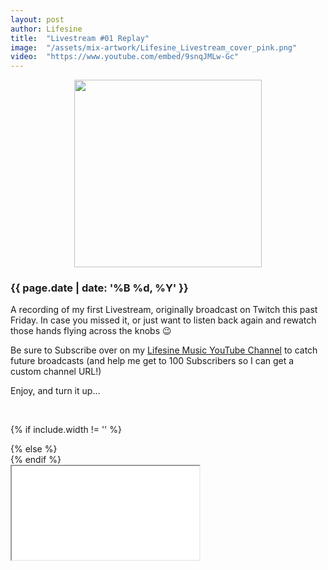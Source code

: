 ```yaml
---
layout: post
author: Lifesine
title:	"Livestream #01 Replay"
image:	"/assets/mix-artwork/Lifesine_Livestream_cover_pink.png"
video:	"https://www.youtube.com/embed/9snqJMLw-Gc"
---
```


<div style="text-align:center"><img src="{{ page.image }}" width="300px" height="auto" /></div>

### {{ page.date | date: '%B %d, %Y' }}

A recording of my first Livestream, originally broadcast on Twitch this past Friday. In case you missed it, or just want to listen back again and rewatch those hands flying across the knobs 😉

Be sure to Subscribe over on my [Lifesine Music YouTube Channel](https://www.youtube.com/channel/UCB8y_5POFkgr-Ok5UkgBO-Q?view_as=subscriber) to catch future broadcasts (and help me get to 100 Subscribers so I can get a custom channel URL!)

Enjoy, and turn it up...

<br>

{% if include.width != '' %}
  <div style="width: {{include.width}}; margin:0 auto;">
{% else %}
  <div>
{% endif %}
  <div class="ytcontainer">
    <iframe class="yt" allowfullscreen src="{{ page.video }}"></iframe>
  </div>
</div>

<br>




<!-- original hand-sized youtube iframe
<div style="text-align:center;padding-top:10px">
	<iframe allow="accelerometer; autoplay; encrypted-media; gyroscope; picture-in-picture" allowfullscreen="" frameborder="0" width="360px" height="202px" src="{{ page.video }}"></iframe>
</div>
-->